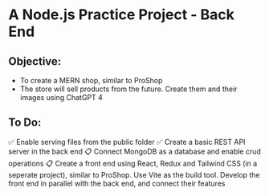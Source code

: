 # A Node.js Practice Project - Back End

## Objective:

- To create a MERN shop, similar to ProShop
- The store will sell products from the future. Create them and their images using ChatGPT 4

## To Do:

✅ Enable serving files from the public folder
✅ Create a basic REST API server in the back end
📋 Connect MongoDB as a database and enable crud operations
📋 Create a front end using React, Redux and Tailwind CSS (in a seperate project), similar to ProShop. Use Vite as the build tool. Develop the front end in parallel with the back end, and connect their features
